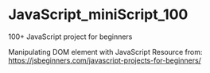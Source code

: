 # JavaScript_miniScript_100
100+ JavaScript project for beginners

Manipulating DOM element with JavaScript
Resource from: https://jsbeginners.com/javascript-projects-for-beginners/

